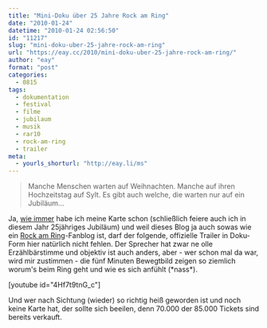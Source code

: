 ```yaml
---
title: "Mini-Doku über 25 Jahre Rock am Ring"
date: "2010-01-24"
datetime: "2010-01-24 02:56:50"
id: "11217"
slug: "mini-doku-uber-25-jahre-rock-am-ring"
url: "https://eay.cc/2010/mini-doku-uber-25-jahre-rock-am-ring/"
author: "eay"
format: "post"
categories:
  - 0815
tags:
  - dokumentation
  - festival
  - filme
  - jubilaum
  - musik
  - rar10
  - rock-am-ring
  - trailer
meta:
  - yourls_shorturl: "http://eay.li/ms"
---
```


> Manche Menschen warten auf Weihnachten. Manche auf ihren Hochzeitstag auf Sylt. Es gibt auch welche, die warten nur auf ein Jubiläum...

Ja, [wie immer](//eay.cc/2009/rar-09/) habe ich meine Karte schon (schließlich feiere auch ich in diesem Jahr 25jähriges Jubiläum) und weil dieses Blog ja auch sowas wie ein [Rock am Ring](//eay.cc/tag/rock-am-ring/)\-Fanblog ist, darf der folgende, offizielle Trailer in Doku-Form hier natürlich nicht fehlen. Der Sprecher hat zwar ne olle Erzählbärstimme und objektiv ist auch anders, aber - wer schon mal da war, wird mir zustimmen - die fünf Minuten Bewegtbild zeigen so ziemlich worum's beim Ring geht und wie es sich anfühlt (\*nass\*).

\[youtube id="4Hf7t9tnG\_c"\]

Und wer nach Sichtung (wieder) so richtig heiß geworden ist und noch keine Karte hat, der sollte sich beeilen, denn 70.000 der 85.000 Tickets sind bereits verkauft.
